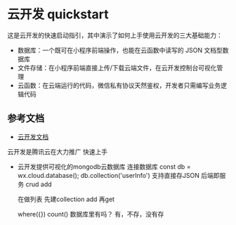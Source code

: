 # 云开发 quickstart

这是云开发的快速启动指引，其中演示了如何上手使用云开发的三大基础能力：

- 数据库：一个既可在小程序前端操作，也能在云函数中读写的 JSON 文档型数据库
- 文件存储：在小程序前端直接上传/下载云端文件，在云开发控制台可视化管理
- 云函数：在云端运行的代码，微信私有协议天然鉴权，开发者只需编写业务逻辑代码

## 参考文档

- [云开发文档](https://developers.weixin.qq.com/miniprogram/dev/wxcloud/basis/getting-started.html)


云开发是腾讯云在大力推广
快速上手

- 云开发提供可视化的mongodb云数据库
    连接数据库
    const db = wx.cloud.database();
    db.collection('userInfo')
    支持直接存JSON
    后端即服务 crud
    add

    在做列表
    先建collection add
    再get

    where({})
    count()
    数据库里有吗？ 有，不存，没有存
